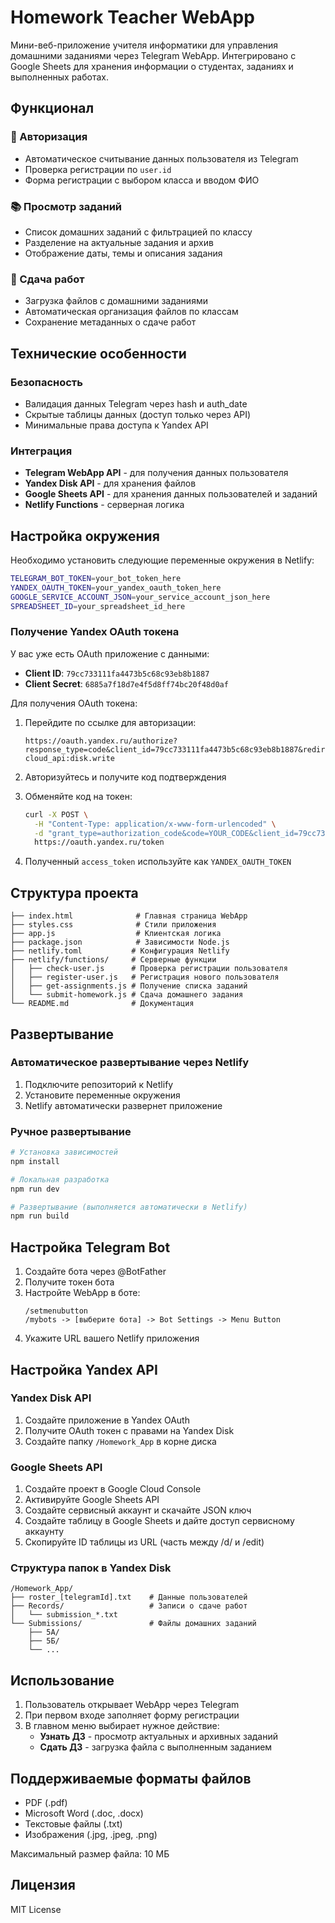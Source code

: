 # Homework Teacher WebApp

Мини-веб-приложение учителя информатики для управления домашними заданиями через Telegram WebApp. Интегрировано с Google Sheets для хранения информации о студентах, заданиях и выполненных работах.

## Функционал

### 🔐 Авторизация
- Автоматическое считывание данных пользователя из Telegram
- Проверка регистрации по `user.id`
- Форма регистрации с выбором класса и вводом ФИО

### 📚 Просмотр заданий
- Список домашних заданий с фильтрацией по классу
- Разделение на актуальные задания и архив
- Отображение даты, темы и описания задания

### 📝 Сдача работ
- Загрузка файлов с домашними заданиями
- Автоматическая организация файлов по классам
- Сохранение метаданных о сдаче работ

## Технические особенности

### Безопасность
- Валидация данных Telegram через hash и auth_date
- Скрытые таблицы данных (доступ только через API)
- Минимальные права доступа к Yandex API

### Интеграция
- **Telegram WebApp API** - для получения данных пользователя
- **Yandex Disk API** - для хранения файлов
- **Google Sheets API** - для хранения данных пользователей и заданий
- **Netlify Functions** - серверная логика

## Настройка окружения

Необходимо установить следующие переменные окружения в Netlify:

```bash
TELEGRAM_BOT_TOKEN=your_bot_token_here
YANDEX_OAUTH_TOKEN=your_yandex_oauth_token_here
GOOGLE_SERVICE_ACCOUNT_JSON=your_service_account_json_here
SPREADSHEET_ID=your_spreadsheet_id_here
```

### Получение Yandex OAuth токена

У вас уже есть OAuth приложение с данными:
- **Client ID**: `79cc733111fa4473b5c68c93eb8b1887`
- **Client Secret**: `6885a7f18d7e4f5d8ff74bc20f48d0af`

Для получения OAuth токена:

1. Перейдите по ссылке для авторизации:
   ```
   https://oauth.yandex.ru/authorize?response_type=code&client_id=79cc733111fa4473b5c68c93eb8b1887&redirect_uri=https://oauth.yandex.ru/verification_code&scope=cloud_api:disk.read cloud_api:disk.write
   ```

2. Авторизуйтесь и получите код подтверждения

3. Обменяйте код на токен:
   ```bash
   curl -X POST \
     -H "Content-Type: application/x-www-form-urlencoded" \
     -d "grant_type=authorization_code&code=YOUR_CODE&client_id=79cc733111fa4473b5c68c93eb8b1887&client_secret=6885a7f18d7e4f5d8ff74bc20f48d0af" \
     https://oauth.yandex.ru/token
   ```

4. Полученный `access_token` используйте как `YANDEX_OAUTH_TOKEN`

## Структура проекта

```
├── index.html              # Главная страница WebApp
├── styles.css              # Стили приложения
├── app.js                  # Клиентская логика
├── package.json            # Зависимости Node.js
├── netlify.toml           # Конфигурация Netlify
├── netlify/functions/     # Серверные функции
│   ├── check-user.js      # Проверка регистрации пользователя
│   ├── register-user.js   # Регистрация нового пользователя
│   ├── get-assignments.js # Получение списка заданий
│   └── submit-homework.js # Сдача домашнего задания
└── README.md              # Документация
```

## Развертывание

### Автоматическое развертывание через Netlify

1. Подключите репозиторий к Netlify
2. Установите переменные окружения
3. Netlify автоматически развернет приложение

### Ручное развертывание

```bash
# Установка зависимостей
npm install

# Локальная разработка
npm run dev

# Развертывание (выполняется автоматически в Netlify)
npm run build
```

## Настройка Telegram Bot

1. Создайте бота через @BotFather
2. Получите токен бота
3. Настройте WebApp в боте:
   ```
   /setmenubutton
   /mybots -> [выберите бота] -> Bot Settings -> Menu Button
   ```
4. Укажите URL вашего Netlify приложения

## Настройка Yandex API

### Yandex Disk API
1. Создайте приложение в Yandex OAuth
2. Получите OAuth токен с правами на Yandex Disk
3. Создайте папку `/Homework_App` в корне диска

### Google Sheets API
1. Создайте проект в Google Cloud Console
2. Активируйте Google Sheets API
3. Создайте сервисный аккаунт и скачайте JSON ключ
4. Создайте таблицу в Google Sheets и дайте доступ сервисному аккаунту
5. Скопируйте ID таблицы из URL (часть между /d/ и /edit)

### Структура папок в Yandex Disk
```
/Homework_App/
├── roster_[telegramId].txt    # Данные пользователей
├── Records/                   # Записи о сдаче работ
│   └── submission_*.txt
└── Submissions/               # Файлы домашних заданий
    ├── 5А/
    ├── 5Б/
    └── ...
```

## Использование

1. Пользователь открывает WebApp через Telegram
2. При первом входе заполняет форму регистрации
3. В главном меню выбирает нужное действие:
   - **Узнать ДЗ** - просмотр актуальных и архивных заданий
   - **Сдать ДЗ** - загрузка файла с выполненным заданием

## Поддерживаемые форматы файлов

- PDF (.pdf)
- Microsoft Word (.doc, .docx)
- Текстовые файлы (.txt)
- Изображения (.jpg, .jpeg, .png)

Максимальный размер файла: 10 МБ

## Лицензия

MIT License
